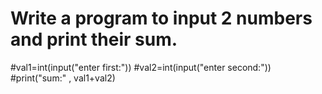 # Write a program to input 2 numbers and print their sum.
#val1=int(input("enter first:"))
#val2=int(input("enter second:"))
#print("sum:" , val1+val2)

